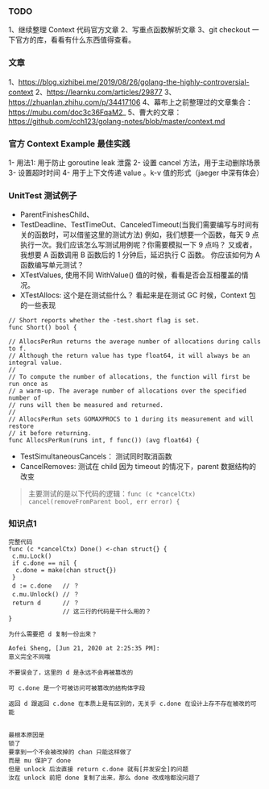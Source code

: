### TODO 
1、继续整理 Context 代码官方文章
2、写重点函数解析文章
3、git checkout 一下官方的库，看看有什么东西值得查看。

### 文章
1、https://blog.xizhibei.me/2019/08/26/golang-the-highly-controversial-context 
2、https://learnku.com/articles/29877
3、https://zhuanlan.zhihu.com/p/34417106
4、幕布上之前整理过的文章集合：https://mubu.com/doc3c36FqaM2_ 
5、曹大的文章：https://github.com/cch123/golang-notes/blob/master/context.md

### 官方 Context Example 最佳实践
1- 用法1: 用于防止 goroutine leak 泄露
2- 设置 cancel 方法，用于主动删除场景
3- 设置超时时间
4- 用于上下文传递 value 。k-v 值的形式（jaeger 中深有体会）

### UnitTest 测试例子

- ParentFinishesChild、
- TestDeadline、TestTimeOut、CanceledTimeout(当我们需要编写与时间有关的函数时，可以借鉴这里的测试方法) 
例如，我们想要一个函数，每天 9 点执行一次。我们应该怎么写测试用例呢？你需要模拟一下 9 点吗？ 
又或者，我想要 A 函数调用 B 函数后的 1 分钟后，延迟执行 C 函数。 你应该如何为 A 函数编写单元测试？
- XTestValues, 使用不同 WithValue() 值的时候，看看是否会互相覆盖的情况。
- XTestAllocs: 这个是在测试些什么？ 看起来是在测试 GC 时候，Context 包的一些表现
```golang
// Short reports whether the -test.short flag is set.
func Short() bool {
```

```
// AllocsPerRun returns the average number of allocations during calls to f.
// Although the return value has type float64, it will always be an integral value.
//
// To compute the number of allocations, the function will first be run once as
// a warm-up. The average number of allocations over the specified number of
// runs will then be measured and returned.
//
// AllocsPerRun sets GOMAXPROCS to 1 during its measurement and will restore
// it before returning.
func AllocsPerRun(runs int, f func()) (avg float64) {
```

- TestSimultaneousCancels： 测试同时取消函数
- CancelRemoves: 测试在 child 因为 timeout 的情况下，parent 数据结构的改变
> 主要测试的是以下代码的逻辑：`func (c *cancelCtx) cancel(removeFromParent bool, err error) {`

### 知识点1

```
完整代码
func (c *cancelCtx) Done() <-chan struct{} {
 c.mu.Lock()
 if c.done == nil {
  c.done = make(chan struct{})
 }
 d := c.done   // ？
 c.mu.Unlock() // ？
 return d      // ？
               // 这三行的代码是干什么用的？
} 

为什么需要把 d 复制一份出来？
```

```
Aofei Sheng, [Jun 21, 2020 at 2:25:35 PM]:
意义完全不同哦

不要误会了，这里的 d 是永远不会再被篡改的

可 c.done 是一个可被访问可被篡改的结构体字段

返回 d 跟返回 c.done 在本质上是有区别的，无关乎 c.done 在设计上存不存在被改的可能


最根本原因是
锁了
要拿到一个不会被改掉的 chan 只能这样做了
而是 mu 保护了 done
但是 unlock 后汝直接 return c.done 就有[并发安全]的问题
汝在 unlock 前把 done 复制了出来，那么 done 改成啥都没问题了
```

